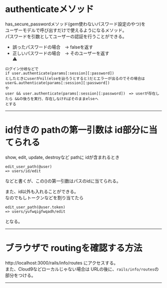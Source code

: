 # authenticateメソッド
has_secure_passwordメソッド(gem使わないパスワード設定のやつ)を  
ユーザーモデルで呼び出すだけで使えるようになるメソッド。    
パスワードを引数としてユーザーの認証を行うことができる。      
- 誤ったパスワードの場合　→ falseを返す
- 正しいパスワードの場合　→ そのユーザーを返す   
⚠️
~~~
ログイン分岐などで
if user.authenticate(params[:session][:password])
としたときにuserがnil(elseを辿ろうとすると)だとエラーが出るのでその場合は
user&.authenticate(params[:session][:password])
や
user && user.authenticate(params[:session][:password])　=> userが存在したら &&の後ろを実行、存在しなければそのままelseへ
とする
~~~
***

# id付きの pathの第一引数は id部分に当てられる
show, edit, update, destroyなど pathに idが含まれるとき
~~~
edit_user_path(@user)
=> users/id/edit
~~~
などと書くが、この()の第一引数はパスのidに当てられる。  
  
また、id以外も入れることができる。  
なのでもしトークンなどを割り当てたら  
~~~
edit_user_path(@user.token)
=> users/yufwqigfwqadh/edit
~~~
となる。  
***

# ブラウザで routingを確認する方法
http://localhost:3000/rails/info/routes にアクセスする。  
また、Cloud9などローカルじゃない場合は URLの後に、`rails/info/routes`の部分をつける。
***
